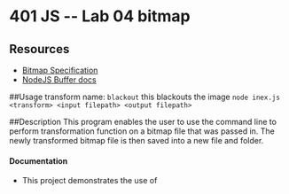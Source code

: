 401 JS --  Lab 04 bitmap
===



## Resources  
* [Bitmap Specification](https://en.wikipedia.org/wiki/BMP_file_format)
* [NodeJS Buffer docs](https://nodejs.org/api/buffer.html)


##Usage
transform name: `blackout` this blackouts the image
`node inex.js <transform> <input filepath> <output filepath>`

##Description
This program enables the user to use the command line to perform transformation function on a bitmap file that was passed in. The newly transformed bitmap file is then saved into a new file and folder. 







####  Documentation  
* This project demonstrates the use of
